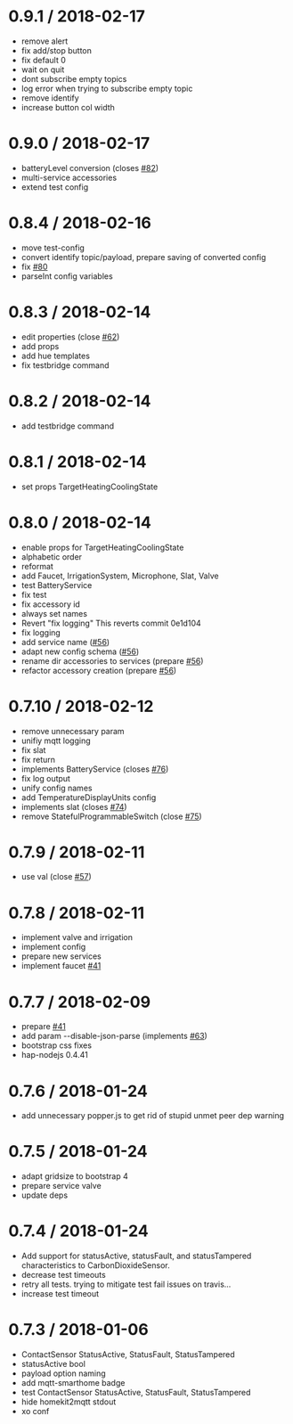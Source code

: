 0.9.1 / 2018-02-17
==================

  * remove alert
  * fix add/stop button
  * fix default 0
  * wait on quit
  * dont subscribe empty topics
  * log error when trying to subscribe empty topic
  * remove identify
  * increase button col width

0.9.0 / 2018-02-17
==================

  * batteryLevel conversion (closes [#82](https://github.com/hobbyquaker/homekit2mqtt/issues/82))
  * multi-service accessories
  * extend test config

0.8.4 / 2018-02-16
==================

  * move test-config
  * convert identify topic/payload, prepare saving of converted config
  * fix [#80](https://github.com/hobbyquaker/homekit2mqtt/issues/80)
  * parseInt config variables

0.8.3 / 2018-02-14
==================

  * edit properties (close [#62](https://github.com/hobbyquaker/homekit2mqtt/issues/62))
  * add props
  * add hue templates
  * fix testbridge command

0.8.2 / 2018-02-14
==================

  * add testbridge command

0.8.1 / 2018-02-14
==================

  * set props TargetHeatingCoolingState

0.8.0 / 2018-02-14
==================

  * enable props for TargetHeatingCoolingState
  * alphabetic order
  * reformat
  * add Faucet, IrrigationSystem, Microphone, Slat, Valve
  * test BatteryService
  * fix test
  * fix accessory id
  * always set names
  * Revert "fix logging"
    This reverts commit 0e1d104
  * fix logging
  * add service name ([#56](https://github.com/hobbyquaker/homekit2mqtt/issues/56))
  * adapt new config schema ([#56](https://github.com/hobbyquaker/homekit2mqtt/issues/56))
  * rename dir accessories to services (prepare [#56](https://github.com/hobbyquaker/homekit2mqtt/issues/56))
  * refactor accessory creation (prepare [#56](https://github.com/hobbyquaker/homekit2mqtt/issues/56))

0.7.10 / 2018-02-12
===================

  * remove unnecessary param
  * unifiy mqtt logging
  * fix slat
  * fix return
  * implements BatteryService (closes [#76](https://github.com/hobbyquaker/homekit2mqtt/issues/76))
  * fix log output
  * unify config names
  * add TemperatureDisplayUnits config
  * implements slat (closes [#74](https://github.com/hobbyquaker/homekit2mqtt/issues/74))
  * remove StatefulProgrammableSwitch (close [#75](https://github.com/hobbyquaker/homekit2mqtt/issues/75))

0.7.9 / 2018-02-11
==================

  * use val (close [#57](https://github.com/hobbyquaker/homekit2mqtt/issues/57))

0.7.8 / 2018-02-11
==================

  * implement valve and irrigation
  * implement config
  * prepare new services
  * implement faucet [#41](https://github.com/hobbyquaker/homekit2mqtt/issues/41)

0.7.7 / 2018-02-09
==================

  * prepare [#41](https://github.com/hobbyquaker/homekit2mqtt/issues/41)
  * add param --disable-json-parse (implements [#63](https://github.com/hobbyquaker/homekit2mqtt/issues/63))
  * bootstrap css fixes
  * hap-nodejs 0.4.41

0.7.6 / 2018-01-24
==================

  * add unnecessary popper.js to get rid of stupid unmet peer dep warning

0.7.5 / 2018-01-24
==================

  * adapt gridsize to bootstrap 4
  * prepare service valve
  * update deps

0.7.4 / 2018-01-24
==================

  * Add support for statusActive, statusFault, and statusTampered characteristics to CarbonDioxideSensor.
  * decrease test timeouts
  * retry all tests. trying to mitigate test fail issues on travis...
  * increase test timeout

0.7.3 / 2018-01-06
==================

  * ContactSensor StatusActive, StatusFault, StatusTampered
  * statusActive bool
  * payload option naming
  * add mqtt-smarthome badge
  * test ContactSensor StatusActive, StatusFault, StatusTampered
  * hide homekit2mqtt stdout
  * xo conf